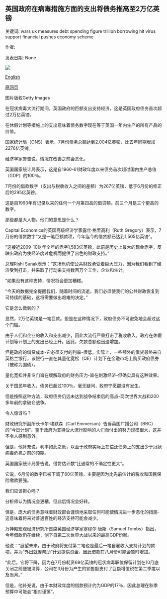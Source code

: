 ## 英国政府在病毒措施方面的支出将债务推高至2万亿英镑

关键词: wars uk measures debt spending figure trillion borrowing hit virus support financial pushes economy scheme

作者: 

发表日期: None

![](https://ichef.bbci.co.uk/news/1024/branded_news/15EC3/production/_113559798_shopreopeninggetty.jpg)

[English](UK%20government%20spending%20on%20virus%20measures%20pushes%20debt%20to%20%C2%A32%20trillion.md)

[原网页](https://www.bbc.com/news/business-53859299)

图片版权Getty Images

在冠状病毒大流行期间，英国政府的巨额支出支持经济，这是英国政府债务首次超过2万亿英镑。

在休假计划等措施上的支出意味着债务数字现在等于英国一年内生产的所有产品的价值。

国家统计局（ONS）表示，7月份债务总额达到2.004亿英镑，比去年同期增加2276亿英镑。

经济学家警告说，情况在改善之前会恶化。

英国国家统计局表示，这是自1960-61财政年度以来债务首次超过国内生产总值（GDP）的100％。

7月份的借款数字（支出与税收收入之间的差额）为267亿英镑，低于6月份的修正后的295亿英镑。

这是自1993年有记录以来的任何一个月第四高的借贷额。前三个月是三个更高的数字。

那些都是大人物。他们的意思是什么？

Capital Economics的英国高级经济学家露丝·格里高利（Ruth Gregory）表示，7月份的借贷数字“又是一笔巨额款项，今年迄今的借贷额已达到1,505亿英镑”。

“这接近2009-10财年全年的赤字1,583亿英镑，此前是历史上最大的现金赤字，反映出政府为使经济度过危机而提供了出色的财政支持。”

总理Rishi Sunak表示：“这场危机使公共财政承受着巨大压力，因为我们看到了经济受到打击，并采取了行动来支持数百万个工作，企业和生计。

“如果没有这种支持，情况将会更加糟糕。

“今天的数据完全提醒我们，随着时间的流逝，我们必须使我们的公共财政恢复到可持续的基础，这将需要做出艰难的决定。”

它是怎么做到的？

显然，2万亿英镑是一笔巨款。但是在这种情况下，政府债务不可避免地会超过这个门槛。

由于人们和企业的收入和支出减少，因此大流行严重打击了税收收入。政府在休假计划等计划上的支出已经上升。因此，欠款总额也迅速增加。

但是政府的借贷成本-它必须支付的利率-很低。实际上，一些额外的借贷最终来自英格兰银行，该银行一直在其量化宽松（QE）计划下在金融市场上购买政府债券（被称为国债）。

量化宽松并非专门旨在缓解政府的财务压力-旨在刺激经济-但确实具有这种效果。

关于国民年收入，债务已超过100％。毫无疑问，政府宁愿那没有发生。

但是按照这种方法，政府债务仍远未达到战争结束后的高点-两次世界大战和200多年前的拿破仑战争。

令人惊讶吗？

财政研究所副所长卡尔·埃默森（Carl Emmerson）告诉英国广播公司（BBC）的“今日计划”，鉴于政府为支持受大流行影响的人们而付出的努力规模很大，这并不令人感到意外。

但是，他补充说，利率如此之低，以至于政府实际上在偿还债务上的支出少于冠状病毒危机之前的预期。

英国国家统计局警告说，借贷估计数“比通常的不确定性更大”。

它说，6月份的数字已被下调了60亿英镑，主要是因为比先前估计的税收和国民保险缴款要强。

我们应该担心吗？

分析师认为情况会更糟，但此后情况会好转。

但是，庞大的债务意味着财政部会谨慎地采取任何可能使情况进一步恶化的措施-这意味着将来对普通百姓的经济支持可能会减少。

万神殿宏观经济研究所首席英国经济学家塞缪尔·唐斯（Samuel Tombs）指出，今年借款仍在继续，创下自第二次世界大战以来的最高GDP份额。

他说：“展望未来，由于政府将支付第二笔也是最后一笔自雇收入支持计划的款项，并为“外出就餐帮助”计划提供资金，因此借款在八月份可能会暂时增加。

“此后，它将下降，因为在7月份耗资69亿英镑的冠状病毒职位保留计划在10月底关闭之前便被清算，公司在3月份为产生的销售额支付了巨额增值税在第二季度以及当月。”

但是，他补充说，由于本财政年度的借款预计约为GDP的17％，因此总理在秋季预算中可能会“相对谨慎”。